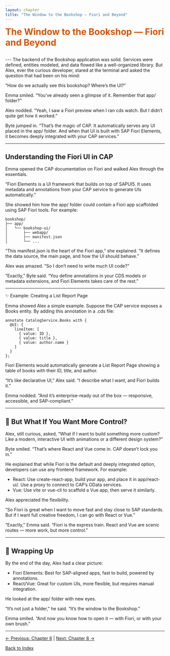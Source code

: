 ```yaml
---
layout: chapter
title: "The Window to the Bookshop — Fiori and Beyond"
---
```


<div style="color:#d35400;font-size:2em;font-weight:bold;margin-bottom:1em;">The Window to the Bookshop — Fiori and Beyond</div>
---
The backend of the Bookshop application was solid. Services were defined, entities modeled, and data flowed like a well-organized library. But Alex, ever the curious developer, stared at the terminal and asked the question that had been on his mind:

“How do we actually see this bookshop? Where’s the UI?”

Emma smiled. “You’ve already seen a glimpse of it. Remember that app/ folder?”

Alex nodded. “Yeah, I saw a Fiori preview when I ran cds watch. But I didn’t quite get how it worked.”

Byte jumped in. “That’s the magic of CAP. It automatically serves any UI placed in the app/ folder. And when that UI is built with SAP Fiori Elements, it becomes deeply integrated with your CAP services.”

---

## Understanding the Fiori UI in CAP

Emma opened the CAP documentation on Fiori and walked Alex through the essentials.

“Fiori Elements is a UI framework that builds on top of SAPUI5. It uses metadata and annotations from your CAP service to generate UIs automatically.”

She showed him how the app/ folder could contain a Fiori app scaffolded using SAP Fiori tools. For example:

```
bookshop/
├── app/
│   └── bookshop-ui/
│       ├── webapp/
│       ├── manifest.json
│       └── ...
```

“This manifest.json is the heart of the Fiori app,” she explained. “It defines the data source, the main page, and how the UI should behave.”

Alex was amazed. “So I don’t need to write much UI code?”

“Exactly,” Byte said. “You define annotations in your CDS models or metadata extensions, and Fiori Elements takes care of the rest.”

---

✨ Example: Creating a List Report Page

Emma showed Alex a simple example. Suppose the CAP service exposes a Books entity. By adding this annotation in a .cds file:

```cds
annotate CatalogService.Books with {
  @UI: {
    lineItem: [
      { value: ID },
      { value: title },
      { value: author.name }
    ]
  }
};
```

Fiori Elements would automatically generate a List Report Page showing a table of books with their ID, title, and author.

“It’s like declarative UI,” Alex said. “I describe what I want, and Fiori builds it.”

Emma nodded. “And it’s enterprise-ready out of the box — responsive, accessible, and SAP-compliant.”

---

## 🧭 But What If You Want More Control?

Alex, still curious, asked, “What if I want to build something more custom? Like a modern, interactive UI with animations or a different design system?”

Byte smiled. “That’s where React and Vue come in. CAP doesn’t lock you in.”

He explained that while Fiori is the default and deeply integrated option, developers can use any frontend framework. For example:

- React: Use create-react-app, build your app, and place it in app/react-ui/. Use a proxy to connect to CAP’s OData services.
- Vue: Use vite or vue-cli to scaffold a Vue app, then serve it similarly.

Alex appreciated the flexibility.

“So Fiori is great when I want to move fast and stay close to SAP standards. But if I want full creative freedom, I can go with React or Vue.”

“Exactly,” Emma said. “Fiori is the express train. React and Vue are scenic routes — more work, but more control.”

---

## 🧩 Wrapping Up

By the end of the day, Alex had a clear picture:

- Fiori Elements: Best for SAP-aligned apps, fast to build, powered by annotations.
- React/Vue: Great for custom UIs, more flexible, but requires manual integration.

He looked at the app/ folder with new eyes.

“It’s not just a folder,” he said. “It’s the window to the Bookshop.”

Emma smiled. “And now you know how to open it — with Fiori, or with your own brush.”

---

[← Previous: Chapter 6](Chapter-6.md) | [Next: Chapter 8 →](Chapter-8.md)

[Back to Index](README.md)
